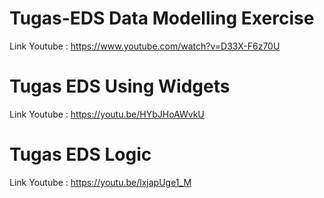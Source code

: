 # Tugas-EDS Data Modelling Exercise
Link Youtube : https://www.youtube.com/watch?v=D33X-F6z70U

# Tugas EDS Using Widgets
Link Youtube : https://youtu.be/HYbJHoAWvkU

# Tugas EDS Logic
Link Youtube : https://youtu.be/lxjapUge1_M
